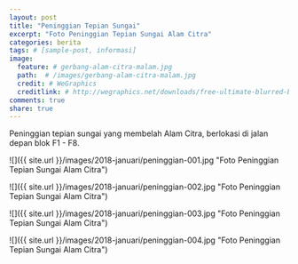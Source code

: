 ```yaml
---
layout: post
title: "Peninggian Tepian Sungai"
excerpt: "Foto Peninggian Tepian Sungai Alam Citra"
categories: berita
tags: # [sample-post, informasi]
image:
  feature: # gerbang-alam-citra-malam.jpg
  path:  # /images/gerbang-alam-citra-malam.jpg
  credit: # WeGraphics
  creditlink: # http://wegraphics.net/downloads/free-ultimate-blurred-background-pack/
comments: true
share: true
---
```


Peninggian tepian sungai yang membelah Alam Citra, berlokasi di jalan depan blok F1 - F8.  

![]({{ site.url }}/images/2018-januari/peninggian-001.jpg "Foto Peninggian Tepian Sungai Alam Citra")

![]({{ site.url }}/images/2018-januari/peninggian-002.jpg "Foto Peninggian Tepian Sungai Alam Citra")

![]({{ site.url }}/images/2018-januari/peninggian-003.jpg "Foto Peninggian Tepian Sungai Alam Citra")

![]({{ site.url }}/images/2018-januari/peninggian-004.jpg "Foto Peninggian Tepian Sungai Alam Citra")

